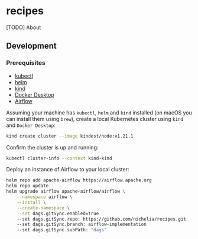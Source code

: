 # recipes

[TODO] About

## Development

### Prerequisites

- [kubectl](https://kubernetes.io/docs/reference/kubectl/)
- [helm](https://helm.sh)
- [kind](https://airflow.apache.org)
- [Docker Desktop](https://docs.docker.com/desktop/release-notes/)
- [Airflow](https://airflow.apache.org)

Assuming your machine has `kubectl`, `helm` and `kind` installed (on macOS you can install them using `brew`), create a local Kubernetes cluster using `kind` and `Docker Desktop`:

```bash
kind create cluster --image kindest/node:v1.21.1
```

Confirm the cluster is up and running:

```bash
kubectl cluster-info --context kind-kind
```

Deploy an instance of Airflow to your local cluster:

```bash
helm repo add apache-airflow https://airflow.apache.org
helm repo update
helm upgrade airflow apache-airflow/airflow \
    --namespace airflow \
    --install \
    --create-namespace \
    --set dags.gitSync.enabled=true
    --set dags.gitSync.repo: https://github.com/nichelia/recipes.git
    --set dags.gitSync.branch: airflow-implementation
    --set dags.gitSync.subPath: "dags"
```